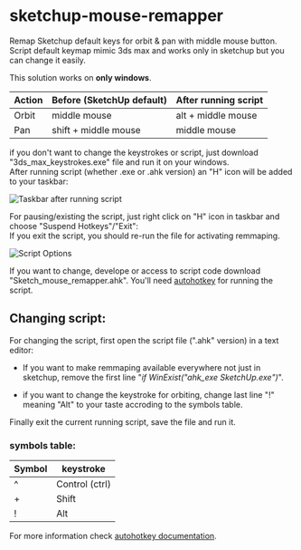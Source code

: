 # sketchup-mouse-remapper
Remap Sketchup default keys for orbit &amp; pan with middle mouse button.  
Script default keymap mimic 3ds max and works only in sketchup but you can change it easily.

This solution works on **only windows**.

|  Action  |  Before (SketchUp default)  | After running script |
| ------------- | ------------- | ------------- |
|  Orbit  |  middle mouse  |  alt + middle mouse  |
|  Pan  |  shift + middle mouse  |  middle mouse  |

if you don't want to change the keystrokes or script, just download "3ds_max_keystrokes.exe" file and run it on your windows.  
After running script (whether .exe or .ahk version) an "H" icon will be added to your taskbar:

![Taskbar after running script](https://img.imageupload.net/2020/09/19/2020-09-19_14-43-07.jpg)

For pausing/existing the script, just right click on "H" icon in taskbar and choose "Suspend Hotkeys"/"Exit":  
If you exit the script, you should re-run the file for activating remmaping.

![Script Options](https://img.imageupload.net/2020/09/19/2020-09-19_14-42-23.jpg)

If you want to change, develope or access to script code download "Sketch_mouse_remapper.ahk".
You'll need [autohotkey](https://www.autohotkey.com/) for running the script.

## Changing script:
For changing the script, first open the script file (".ahk" version) in a text editor:
- If you want to make remmaping available everywhere not just in sketchup, remove the first line "*if WinExist("ahk_exe SketchUp.exe")*".

- if you want to change the keystroke for orbiting, change last line "!" meaning "Alt" to your taste accroding to the symbols table.

Finally exit the current running script, save the file and run it.

### symbols table:
|  Symbol  |  keystroke  |
| ------------- | ------------- |
|  ^  |  Control (ctrl)  |
|  +  |  Shift |
|  !  |  Alt  |

For more information check [autohotkey documentation](https://www.autohotkey.com/docs/AutoHotkey.htm).
